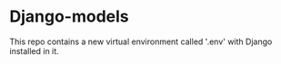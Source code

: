 # Django-models
This repo contains a new virtual environment called '.env' with Django installed in it.
